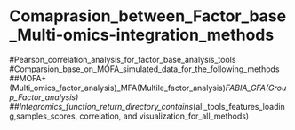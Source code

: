 # Comaprasion_between_Factor_base_Multi-omics-integration_methods

#Pearson_correlation_analysis_for_factor_base_analysis_tools
#Comparsion_base_on_MOFA_simulated_data_for_the_following_methods
##MOFA+(Multi_omics_factor_analysis)_MFA(Multile_factor_analysis)_FABIA_GFA(Group_Factor_analysis)
##Integromics_function_return_directory_contains_(all_tools_features_loading,samples_scores, correlation, and visualization_for_all_methods)

